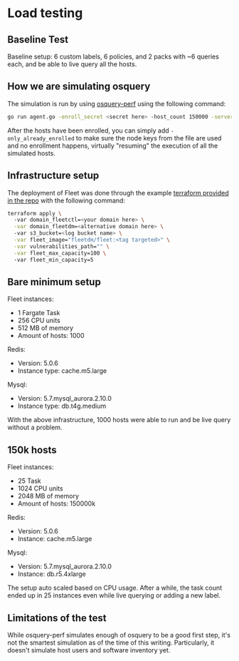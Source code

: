 # Load testing

## Baseline Test

Baseline setup: 6 custom labels, 6 policies, and 2 packs with ~6 queries each, and be able to live query all the hosts.

## How we are simulating osquery

The simulation is run by using [osquery-perf](github.com/fleetdm/osquery-perf/) using the following command:

```bash
go run agent.go -enroll_secret <secret here> -host_count 150000 -server_url <server URL here> -node_key_file nodekeys
```

After the hosts have been enrolled, you can simply add `-only_already_enrolled` to make sure the node keys from the file 
are used and no enrollment happens, virtually "resuming" the execution of all the simulated hosts.

## Infrastructure setup

The deployment of Fleet was done through the example [terraform provided in the repo](https://github.com/fleetdm/fleet/tree/main/tools/terraform) with the following command:

```bash
terraform apply \ 
  -var domain_fleetctl=<your domain here> \
  -var domain_fleetdm=<alternative domain here> \ 
  -var s3_bucket=<log bucket name> \
  -var fleet_image="fleetdm/fleet:<tag targeted>" \
  -var vulnerabilities_path="" \
  -var fleet_max_capacity=100 \ 
  -var fleet_min_capacity=5
```

## Bare minimum setup

Fleet instances:
- 1 Fargate Task
- 256 CPU units
- 512 MB of memory
- Amount of hosts: 1000

Redis: 
- Version: 5.0.6
- Instance type: cache.m5.large

Mysql:
- Version: 5.7.mysql_aurora.2.10.0
- Instance type: db.t4g.medium

With the above infrastructure, 1000 hosts were able to run and be live query without a problem.

## 150k hosts

Fleet instances:
- 25 Task
- 1024 CPU units
- 2048 MB of memory
- Amount of hosts: 150000k

Redis:
- Version: 5.0.6
- Instance: cache.m5.large

Mysql:
- Version: 5.7.mysql_aurora.2.10.0
- Instance: db.r5.4xlarge

The setup auto scaled based on CPU usage. After a while, the task count ended up in 25 instances even while live querying 
or adding a new label. 

## Limitations of the test

While osquery-perf simulates enough of osquery to be a good first step, it's not the smartest simulation as of the time of
this writing. Particularly, it doesn't simulate host users and software inventory yet.
